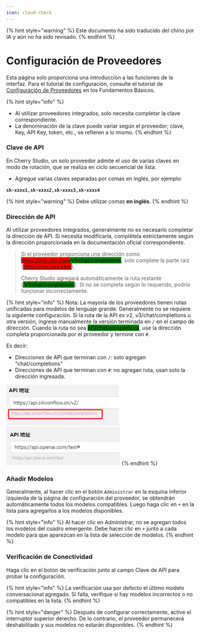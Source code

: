 ```yaml
---
icon: cloud-check
---
```


{% hint style="warning" %}
Este documento ha sido traducido del chino por IA y aún no ha sido revisado.
{% endhint %}

# Configuración de Proveedores

Esta página solo proporciona una introducción a las funciones de la interfaz. Para el tutorial de configuración, consulte el tutorial de [Configuración de Proveedores](../../../pre-basic/providers/) en los Fundamentos Básicos.

{% hint style="info" %}
* Al utilizar proveedores integrados, solo necesita completar la clave correspondiente.
* La denominación de la clave puede variar según el proveedor; clave, Key, API Key, token, etc., se refieren a lo mismo.
{% endhint %}

### Clave de API

En Cherry Studio, un solo proveedor admite el uso de varias claves en modo de rotación, que se realiza en ciclo secuencial de lista.

* Agregue varias claves separadas por comas en inglés, por ejemplo:

<pre><code><strong>sk-xxxx1,sk-xxxx2,sk-xxxx3,sk-xxxx4
</strong></code></pre>

{% hint style="warning" %}
Debe utilizar comas **en inglés**.
{% endhint %}

### Dirección de API

Al utilizar proveedores integrados, generalmente no es necesario completar la dirección de API. Si necesita modificarla, complétela estrictamente según la dirección proporcionada en la documentación oficial correspondiente.

> Si el proveedor proporciona una dirección como <mark style="background-color:red;">https://xxx.xxx.com</mark><mark style="background-color:green;">/v1/chat/completions</mark>, solo complete la parte raíz (<mark style="background-color:red;">https://xxx.xxx.com</mark>).
> 
> Cherry Studio agregará automáticamente la ruta restante (<mark style="background-color:green;">/v1/chat/completions</mark>). Si no se completa según lo requerido, podría funcionar incorrectamente.

{% hint style="info" %}
Nota: La mayoría de los proveedores tienen rutas unificadas para modelos de lenguaje grande. Generalmente no se requiere la siguiente configuración. Si la ruta de la API es v2, v3/chat/completions u otra versión, ingrese manualmente la versión terminada en `/` en el campo de dirección. Cuando la ruta no sea <mark style="background-color:green;">/v1/chat/completions</mark>, use la dirección completa proporcionada por el proveedor y termine con `#`.

Es decir:
* Direcciones de API que terminan con `/`: solo agregan "chat/completions"
* Direcciones de API que terminan con `#`: no agregan ruta, usan solo la dirección ingresada.

![](<../../../.gitbook/assets/image (1) (1) (1) (1) (1) (1).png>)![](<../../../.gitbook/assets/image (15).png>)
{% endhint %}

### Añadir Modelos

Generalmente, al hacer clic en el botón `Administrar` en la esquina inferior izquierda de la página de configuración del proveedor, se obtendrán automáticamente todos los modelos compatibles. Luego haga clic en `+` en la lista para agregarlos a los modelos disponibles.

{% hint style="info" %}
Al hacer clic en Administrar, no se agregan todos los modelos del cuadro emergente. Debe hacer clic en `+` junto a cada modelo para que aparezcan en la lista de selección de modelos.
{% endhint %}

### Verificación de Conectividad

Haga clic en el botón de verificación junto al campo Clave de API para probar la configuración.

{% hint style="info" %}
La verificación usa por defecto el último modelo conversacional agregado. Si falla, verifique si hay modelos incorrectos o no compatibles en la lista.
{% endhint %}

{% hint style="danger" %}
Después de configurar correctamente, active el interruptor superior derecho. De lo contrario, el proveedor permanecerá deshabilitado y sus modelos no estarán disponibles.
{% endhint %}